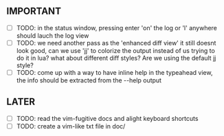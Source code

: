 ## IMPORTANT
  - [ ] TODO: in the status window, pressing enter 'on' the log or 'l' anywhere should lauch the log view
  - [ ] TODO: we need another pass as the 'enhanced diff view' it still doesnt look good, can we use 'jj' to
    colorize the output instead of us trying to do it in lua? what about different diff styles? Are we using the default jj style?
  - [ ] TODO: come up with a way to have inline help in the typeahead view, the info should be extracted from the --help output

## LATER
  - [ ] TODO: read the vim-fugitive docs and alight keyboard shortcuts
  - [ ] TODO: create a vim-like txt file in doc/
